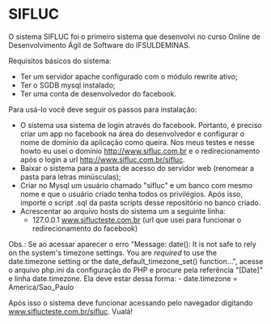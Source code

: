 # SIFLUC
O sistema SIFLUC foi o primeiro sistema que desenvolvi no curso Online de Desenvolvimento Ágil de Software do IFSULDEMINAS.

Requisitos básicos do sistema:
 - Ter um servidor apache configurado com o módulo rewrite ativo;
 - Ter o SGDB mysql instalado;
 - Ter uma conta de desenvolvedor do facebook.
 
Para usá-lo você deve seguir os passos para instalação:
 - O sistema usa sistema de login através do facebook. Portanto, é preciso criar um app no facebook na área do desenvolvedor e configurar o nome de domínio da aplicação como queira. Nos meus testes e nesse howto eu usei o domínio http://www.sifluc.com.br e o redirecionamento após o login a url http://www.sifluc.com.br/sifluc.
 - Baixar o sistema para a pasta de acesso do servidor web (renomear a pasta para letras minúsculas);
 - Criar no Mysql um usuário chamado "sifluc" e um banco com mesmo nome e que o usuário criado tenha todos os privilégios. Após isso, importe o script .sql da pasta scripts desse repositório no banco criado.
 - Acrescentar ao  arquivo hosts do sistema um a seguinte linha:
    - 127.0.0.1   www.siflucteste.com.br (url que usei para funcionar o redirecionamento do facebook)

  Obs.: Se ao acessar aparecer o erro "Message: date(): It is not safe to rely on the system's timezone settings. You are *required* to use the date.timezone setting or the date_default_timezone_set() function...", acesse o arquivo php.ini da configuração do PHP e procure pela referência "[Date]" e linha date.timezone. Ela deve estar dessa forma:
    - date.timezone = America/Sao_Paulo

Após isso o sistema deve funcionar acessando pelo navegador digitando www.siflucteste.com.br/sifluc. Vualá!
